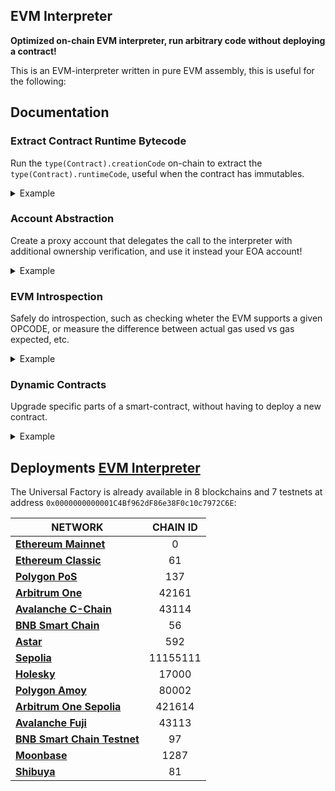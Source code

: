 ## EVM Interpreter

**Optimized on-chain EVM interpreter, run arbitrary code without deploying a contract!**

This is an EVM-interpreter written in pure EVM assembly, this is useful for the following:

## Documentation

### Extract Contract Runtime Bytecode
Run the `type(Contract).creationCode` on-chain to extract the `type(Contract).runtimeCode`, useful when the contract has immutables.
<details>
  <summary>Example</summary>

  ```solidity
contract Example { ... }

contract ExtractRuntime {
    address constant internal INTERPRETER = 0x0000000000001e3F4F615cd5e20c681Cf7d85e8D;

    constructor() {
        // Because `Example` has immutables, `type(Example).runtimeCode` is not available.
        bytes memory initCode = type(Example).creationCode;
        
        // Execute the `initCode` without creating a new contract.
        (bool success, bytes memory runtimeCode) = interpreter.delegatecall(initCode);
        require(success);

        // Maybe modify the runtimeCode here
        assembly {
            // return the `Example` runtime code.
            return(add(runtimeCode, 0x20), mload(runtimeCode))
        }
    }
}
  ```
</details>

### Account Abstraction
Create a proxy account that delegates the call to the interpreter with additional ownership verification, and use it instead your EOA account!

<details>
  <summary>Example</summary>

  ```solidity
contract Account {
    address immutable private OWNER;
    address constant internal INTERPRETER = 0x0000000000001e3F4F615cd5e20c681Cf7d85e8D;

    constructor() {
        OWNER = msg.sender;
    }

    fallback() external payable {
        if (msg.sender != OWNER) {
            // Handle here `IERC721Receiver`, `ERC1155Receiver`, etc..
            return;
        }

        // Only the `OWNER` can execute arbitrary code.
        assembly {
            // copy the bytecode to memory
            calldatacopy(0, 0, calldatasize())
            
            // execute the interpreter with the provided bytecode.
            let success := delegatecall(
                gas(),
                INTERPRETER,
                0,
                calldatasize(),
                0,
                0
            )

            // copy the result to memory
            returndatacopy(0, 0, returndatasize())
            if success {
                return(0, returndatasize())
            }
            revert(0, returndatasize())
        }
    }
}
  ```
</details>

### EVM Introspection
Safely do introspection, such as checking wheter the EVM supports a given OPCODE, or measure the difference between actual gas used vs gas expected, etc.

<details>
  <summary>Example</summary>

  ```solidity
abstract contract ReentrancyGuard {
    address constant internal INTERPRETER = 0x0000000000001e3F4F615cd5e20c681Cf7d85e8D;

    /**
     * @dev reetrancy protection slot.
     * REENTRANCY_PROTECTION_SLOT = keccak256("reentrancy.protection");
     */
    bytes32 constant internal REENTRANCY_GUARD_SLOT = 0x687fec7eeab861a0be18a2f731f046a434b198fb814befbc577525895b895bc5;
    uint256 private constant NOT_ENTERED = 1;
    uint256 private constant ENTERED = 2;

    // @dev Script that checks if the EVM supports EIP-1153 transient storage.
    //
    // 0x00 RETURNDATASIZE
    // 0x01 TLOAD          <--- this opcode will be invalid if the EVM doesn't support it.
    bytes constant internal SUPPORTS_EIP1155_SCRIPT = hex"3d5c";

    /**
     * @dev Unauthorized reentrant call.
     */
    error ReentrancyGuardReentrantCall();

    /**
     * @dev Reads current reentracy guard value.
     */
    function _readGuard(bool supportsEip1153) private view returns (uint256 guard) {
        assembly {
            switch supportsEip1153
            case 0 {
                guard := tload(REENTRANCY_GUARD_SLOT)
            }
            default {
                guard := sload(REENTRANCY_GUARD_SLOT)
            }
        }
    }

    /**
     * @dev Set reentracy guard value.
     */
    function _setGuard(bool supportsEip1153, uint256 value) private {
        assembly {
            switch supportsEip1153
            case 0 {
                tstore(REENTRANCY_GUARD_SLOT, value)
            }
            default {
                sstore(REENTRANCY_GUARD_SLOT, value)
            }
        }
    }

    modifier nonReentrant() {
        // Dynamically check if this EVM supports EIP-1153
        // Obs: this adds an extra overhead for EVM's that doesn't support
        // EIP1153, but saves a lot of gas for those does.
        (bool supportsEip1153,) = INTERPRETER.staticcall{ gas: 300 }(SUPPORTS_EIP1155_SCRIPT);

        // On the first call to nonReentrant, _status will be NOT_ENTERED
        if (_readGuard(supportsEip1153) == ENTERED) {
            revert ReentrancyGuardReentrantCall();
        }

        // Set Guard
        _setGuard(supportsEip1153, ENTERED);

        _;

        // Clear guard
        _setGuard(supportsEip1153, NOT_ENTERED);
    }

    function doSomething() external nonReentrant {
        // ...
    }
}
  ```
</details>

### Dynamic Contracts
Upgrade specific parts of a smart-contract, without having to deploy a new contract.

<details>
  <summary>Example</summary>

  ```solidity
contract Vault {
    address constant internal INTERPRETER = 0x0000000000001e3F4F615cd5e20c681Cf7d85e8D;

    // @notice Default authorization logic, checks if the sender is the `0xdeadbeef...` account.
    //
    //     0x00 CALLER
    //     0x01 PUSH20 0xdeadbeefdeadbeefdeadbeefdeadbeefdeadbeef
    //     0x16 EQ
    //     0x17 PUSH1 0x1d
    // ,=< 0x19 JUMPI
    // |   0x1a RETURNDATASIZE
    // |   0x1b RETURNDATASIZE
    // |   0x1c REVERT
    // `=> 0x1d JUMPDEST
    bytes constant internal DEFAULT_AUTHORIZATION = hex"3373deadbeefdeadbeefdeadbeefdeadbeefdeadbeef14601d573d3dfd5b";

    /**
     * @dev Upgradeable authorization logic.
     */
    bytes authorizationLogic;

    constructor() {
        authorizationLogic = DEFAULT_AUTHORIZATION;
    }

    /**
     * Execute upgradeable logic for check if the sender is
     * authorized or not to perform this operation.
     */
    modifier _onlyAuthorized() {
        (bool authorized,) = INTERPRETER.delegatecall(authorizationLogic);
        require(authorized, "unauthorized");
        _;
    }

    function changeAuthorization(bytes memory newAuthorization) external _onlyAuthorized {
        authorizationLogic = newAuthorization;
    }

    function withdraw(uint256 amount, address recipient) external _onlyAuthorized {
        (bool success,) = payable(recipient).call{ gas: gasleft(), value: amount }("");
        require(success);
    }
}
  ```
</details>

## Deployments [EVM Interpreter](./src/UniversalFactory.sol)
The Universal Factory is already available in 8 blockchains and 7 testnets at address `0x0000000000001C4Bf962dF86e38F0c10c7972C6E`:

| NETWORK                                                                                                            | CHAIN ID |
|--------------------------------------------------------------------------------------------------------------------|:--------:|
| [**Ethereum Mainnet**](https://etherscan.io/address/0x0000000000001C4Bf962dF86e38F0c10c7972C6E)                    |     0    |
| [**Ethereum Classic**](https://etc.tokenview.io/en/address/0x0000000000001C4Bf962dF86e38F0c10c7972C6E)             |    61    |
| [**Polygon PoS**](https://polygonscan.com/address/0x0000000000001C4Bf962dF86e38F0c10c7972C6E)                      |    137   |
| [**Arbitrum One**](https://arbiscan.io/address/0x0000000000001C4Bf962dF86e38F0c10c7972C6E)                         |   42161  |
| [**Avalanche C-Chain**](https://subnets.avax.network/c-chain/address/0x0000000000001C4Bf962dF86e38F0c10c7972C6E)   |   43114  |
| [**BNB Smart Chain**](https://bscscan.com/address/0x0000000000001C4Bf962dF86e38F0c10c7972C6E)                      |    56    |
| [**Astar**](https://astar.blockscout.com/address/0x0000000000001C4Bf962dF86e38F0c10c7972C6E)                       |    592   |
| [**Sepolia**](https://sepolia.etherscan.io/address/0x0000000000001C4Bf962dF86e38F0c10c7972C6E)                     | 11155111 |
| [**Holesky**](https://holesky.etherscan.io/address/0x0000000000001C4Bf962dF86e38F0c10c7972C6E)                     |   17000  |
| [**Polygon Amoy**](https://amoy.polygonscan.com/address/0x0000000000001C4Bf962dF86e38F0c10c7972C6E)                |   80002  |
| [**Arbitrum One Sepolia**](https://sepolia.arbiscan.io/address/0x0000000000001C4Bf962dF86e38F0c10c7972C6E)         |  421614  |
| [**Avalanche Fuji**](https://testnet.avascan.info/blockchain/c/address/0x0000000000001C4Bf962dF86e38F0c10c7972C6E) |   43113  |
| [**BNB Smart Chain Testnet**](https://testnet.bscscan.com/address/0x0000000000001C4Bf962dF86e38F0c10c7972C6E)      |    97    |
| [**Moonbase**](https://moonbase.moonscan.io/address/0x0000000000001C4Bf962dF86e38F0c10c7972C6E)                    |   1287   |
| [**Shibuya**](https://shibuya.blockscout.com/address/0x0000000000001C4Bf962dF86e38F0c10c7972C6E)                   |    81    |

